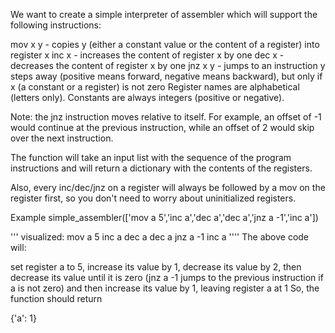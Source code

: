 We want to create a simple interpreter of assembler which will support the following instructions:

mov x y - copies y (either a constant value or the content of a register) into register x
inc x - increases the content of register x by one
dec x - decreases the content of register x by one
jnz x y - jumps to an instruction y steps away (positive means forward, negative means backward), but only if x (a constant or a register) is not zero
Register names are alphabetical (letters only). Constants are always integers (positive or negative).

Note: the jnz instruction moves relative to itself. For example, an offset of -1 would continue at the previous instruction, while an offset of 2 would skip over the next instruction.

The function will take an input list with the sequence of the program instructions and will return a dictionary with the contents of the registers.

Also, every inc/dec/jnz on a register will always be followed by a mov on the register first, so you don't need to worry about uninitialized registers.

Example
simple_assembler(['mov a 5','inc a','dec a','dec a','jnz a -1','inc a'])

''' visualized:
mov a 5
inc a
dec a
dec a
jnz a -1
inc a
''''
The above code will:

set register a to 5,
increase its value by 1,
decrease its value by 2,
then decrease its value until it is zero (jnz a -1 jumps to the previous instruction if a is not zero)
and then increase its value by 1, leaving register a at 1
So, the function should return

{'a': 1}
